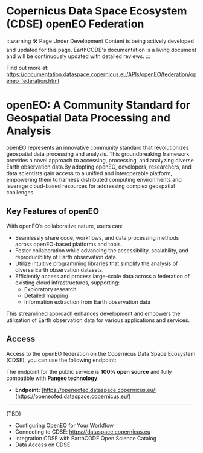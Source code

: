 # Copernicus Data Space Ecosystem (CDSE) openEO Federation
:::warning 🛠️ Page Under Development
Content is being actively developed and updated for this page. EarthCODE's documentation is a living document and will be continuously updated with detailed reviews.
:::

Find out more at: https://documentation.dataspace.copernicus.eu/APIs/openEO/federation/openeo_federation.html


# openEO: A Community Standard for Geospatial Data Processing and Analysis

[openEO](https://openeo.org/) represents an innovative community standard that revolutionizes geospatial data processing and analysis. This groundbreaking framework provides a novel approach to accessing, processing, and analyzing diverse Earth observation data.By adopting openEO, developers, researchers, and data scientists gain access to a unified and interoperable platform, empowering them to harness distributed computing environments and leverage cloud-based resources for addressing complex geospatial challenges.

## Key Features of openEO

With openEO’s collaborative nature, users can:

- Seamlessly share code, workflows, and data processing methods across openEO-based platforms and tools.
- Foster collaboration while advancing the accessibility, scalability, and reproducibility of Earth observation data.
- Utilize intuitive programming libraries that simplify the analysis of diverse Earth observation datasets.
- Efficiently access and process large-scale data across a federation of existing cloud infrastructures, supporting:
  - Exploratory research
  - Detailed mapping
  - Information extraction from Earth observation data

This streamlined approach enhances development and empowers the utilization of Earth observation data for various applications and services.

## Access

Access to the openEO federation on the Copernicus Data Space Ecosystem (CDSE), you can use the following endpoint:

The endpoint for the public service is **100% open source** and fully compatible with **Pangeo technology**. 

- **Endpoint:** [https://openeofed.dataspace.copernicus.eu/](https://openeofed.dataspace.copernicus.eu/)



---

(TBD)
- Configuring OpenEO for Your Workflow
- Connecting to CDSE: https://dataspace.copernicus.eu
- Integration CDSE with EarthCODE Open Science Catalog
- Data Access on CDSE
